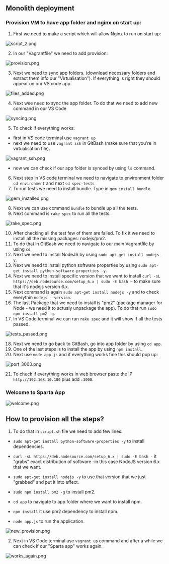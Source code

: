 Monolith deployment
-

### Provision VM to have app folder and nginx on start up:
1. First we need to make a script which will allow Nginx to run on start up:

![script_2.png](files%2Fscript_2.png)

2. In our "Vagrantfile" we need to add provision:

![provision.png](files%2Fprovision.png)

3. Next we need to sync app folders. (download necessary folders and
extract them info our "Virtualisation"). If everything is right
they should appear on our VS code app.

![files_added.png](files%2Ffiles_added.png)

4. Next wee need to sync the app folder. To do that we need
to add new command in our VS Code

![syncing.png](files%2Fsyncing.png)

5. To check if everything works:
- first in VS code terminal use `vagrant up`
- next we need to use `vagrant ssh` in GitBash (make sure that you're in virtualisation file).

![vagrant_ssh.png](files%2Fvagrant_ssh.png)

- now we can check if our app folder is synced by using `ls` command.

6. Next step in VS code terminal we need to navigate to environment folder 
`cd environment` and next `cd spec-tests`
7. To run tests we need to install bundle. Type in `gem install bundle`.

![gem_installed.png](files%2Fgem_installed.png)

8. Next we can use command `bundle` to bundle up all the tests.
9. Next command is `rake spec` to run all the tests.

![rake_spec.png](files%2Frake_spec.png)

10. After checking all the test few of them are failed. To fix it we need to
install all the missing packages: nodejs/pm2.
11. To do that in GitBash we need to navigate to our main Vagrantfile by using `cd`.
12. Next we need to install NodeJS by using `sudo apt-get install nodejs -y`.
13. Next we need to install python software properties by using `sudo apt-get install python-software-properties -y`.
14. Next we need to install specific version that we want to install `curl -sL https://deb.nodesource.com/setup_6.x | sudo -E bash –`
to make sure that it's nodejs version 6.x.
15. Next command is again `sudo apt-get install nodejs -y` and to check everythin  `nodejs --version`.
16. The last Package that we need to install is "pm2" (package manager for Node - we need it to actualy unpackage the app).
To do that run `sudo npm install pm2 -g`.
17. In VS Code terminal we can run `rake spec` and it will show if all the tests passed.

![tests_passed.png](files%2Ftests_passed.png)

18. Next we need to go back to GitBash, go into app folder by using `cd app`.
19. One of the last steps is to install the app by using `npm install`.
20. Next use `node app.js` and if everything works fine this should pop up:

![port_3000.png](files%2Fport_3000.png)

21. To check if everything works in web browser paste the IP `http://192.168.10.100` plus add `:3000`.

### Welcome to Sparta App

![welcome.png](files%2Fwelcome.png)


How to provision all the steps?
-

1. To do that in `script.sh` file we need to add few lines:
* `sudo apt-get install python-software-properties -y` to install dependencies.
* `curl -sL https://deb.nodesource.com/setup_6.x | sudo -E bash -` it "grabs" exact distribution of software -in this case NodeJS version 6.x that we want.
* `sudo apt-get install nodejs -y` to use that version that we just "grabbed" and put it into effect.
* `sudo npm install pm2 -g` to install pm2.

* `cd app` to navigate to app folder where we want to install npm.

* `npm install` it use pm2 dependency to install npm.
* `node app.js` to run the application.

![new_provision.png](files%2Fnew_provision.png)

2. Next in VS Code terminal use `vagrant up` command and after a while we can check if
our "Sparta app" works again.

![works_again.png](files%2Fworks_again.png)

